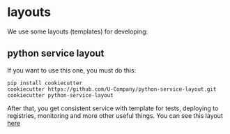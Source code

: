 # layouts

We use some layouts (templates) for developing:

## python service layout

If you want to use this one, you must do this:

    pip install cookiecutter
    cookiecutter https://github.com/U-Company/python-service-layout.git
    cookiecutter python-service-layout

After that, you get consistent service with template for tests, deploying to registries, monitoring and more other 
useful things. You can see this layout [here](https://github.com/U-Company/python-service-layout/blob/master/README.md)

